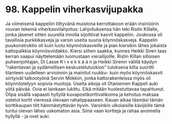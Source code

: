 


    
# 98. Kappelin viherkasvijupakka
Ja viimeisenä kappeliin liittyvänä muistona kerrottakoon erään insinöörin rouvan tekemä
viherkasvilahjoitus: Lahjoituksensa hän teki Ristin Killalle, jonka jäsenet sitten suurella
innolla sijoittivat kasvit kappeliin. Joukossa oli tavallisia purkkikasveja ja varsin useita suuria
köynnöskasveja. Kappelin puukonstruktio oli kuin luotu köynnöskasveille ja pian kiersikin
lähes jokaista kattopalkkia köynnösviidakko. Kiersi siihen saakka, kunnes Heikki Siren taas
kerran saapui näyttelemään luomustaan vierailijoille. Ristin Killan silloisen puheenjohtajan,
DI Lasse K i v e k k ä ä n ja Heikki Sirenin välillä käydyn "rakentavan ja sydämellisen
keskustelutuokion" tuloksena kilta suoritti tilanteen uudelleen arvioinnin ja mainitut ruukku-
kuin myös köynnöskasvit siirtyivät talkootyönä Servin Mökkiin, jonka kattorakenteissa myös
oli köynnöstelyyn sopivia muotoja.
Useita aikoja oli Otaniemen Kappeli auki yötä päivää. Ovia ei lainkaan lukittu. Eikä mitään
huolestuttavaa tapahtunut. Olipa sisällä vapaasti hyllyllä kuvapostikorttivalikoima ja kehotus
maksaa ostetut kortit vieressä olevaan rahalippaaseen. Kauan aikaa täsmäsi tämän
korttikaupan tilit hämmästyttävän hyvin. Varsinkin ulkolaisille kävijöille tämä tuntui olevan
lähes uskomaton asia. Siinä vaan kortteja ja rahaa avoimella hyllyllä - ja ovet auki.
